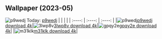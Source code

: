 ## Wallpaper (2023-05)
![p9wedj](https://w.wallhaven.cc/full/p9/wallhaven-p9wedj.jpg) Today: [p9wedj](https://th.wallhaven.cc/small/p9/p9wedj.jpg)
|      |      |      |
| :----: | :----: | :----: |
|![p9wedj](https://th.wallhaven.cc/small/p9/p9wedj.jpg)[p9wedj download 4k](https://wallhaven.cc/w/p9wedj)|![3lwp8v](https://th.wallhaven.cc/small/3l/3lwp8v.jpg)[3lwp8v download 4k](https://wallhaven.cc/w/3lwp8v)|![gpqy2e](https://th.wallhaven.cc/small/gp/gpqy2e.jpg)[gpqy2e download 4k](https://wallhaven.cc/w/gpqy2e)|
|![m31klk](https://th.wallhaven.cc/small/m3/m31klk.jpg)[m31klk download 4k](https://wallhaven.cc/w/m31klk)|